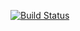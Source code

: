 [![Build Status](https://travis-ci.com/stephyraju/e-commerce.svg?branch=master)](https://travis-ci.com/stephyraju/e-commerce)